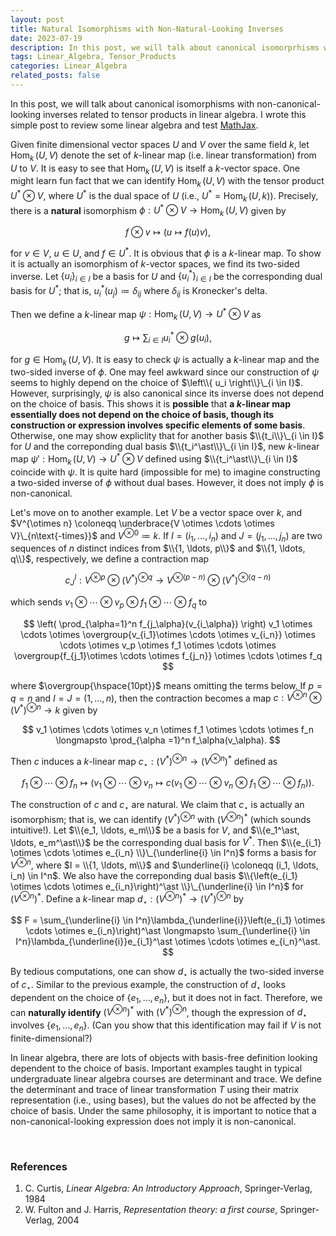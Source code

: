 ```yaml
---
layout: post
title: Natural Isomorphisms with Non-Natural-Looking Inverses
date: 2023-07-19
description: In this post, we will talk about canonical isomorprhisms with non-canonical-looking inverses related to tensor products in linear algebra.
tags: Linear_Algebra, Tensor_Products
categories: Linear_Algebra
related_posts: false
---
```


In this post, we will talk about canonical isomorphisms with non-canonical-looking inverses related to tensor products in linear algebra. I wrote this simple post to review some linear algebra and test [MathJax](https://www.mathjax.org/).

Given finite dimensional vector spaces $U$ and $V$ over the same field $k$, let $\text{Hom}_k \,(U,V)$ denote the set of $k$-linear map (i.e. linear transformation) from $U$ to $V$. It is easy to see that $\text{Hom}_k \,(U,V)$ is itself a $k$-vector space. One might learn fun fact that we can identify $\text{Hom}_k \,(U,V)$ with the tensor product $U^\ast \otimes V$, where $U^\ast$ is the dual space of $U$ (i.e., $U^\ast = \text{Hom}_k \,(U,k)$). Precisely, there is a **natural** isomorphism $\phi : U^\ast \otimes V \rightarrow \text{Hom}_k \,(U,V)$ given by

$$ 
f \otimes v \longmapsto (u \mapsto f(u)v), 
$$

for $v \in V$, $u \in U$, and $f \in U^\ast$. It is obvious that $\phi$ is a $k$-linear map. To show it is actually an isomorphism of $k$-vector spaces, we find its two-sided inverse. Let $\lbrace u_i \rbrace_{i \in I}$ be a basis for $U$ and $\lbrace u_i^\ast\rbrace_{i\in I}$ be the corresponding dual basis for $U^\ast$; that is, $u_i^\ast(u_j) \coloneqq \delta_{ij}$ where $\delta_{ij}$ is Kronecker's delta.

Then we define a $k$-linear map $\psi : \text{Hom}_k \,(U,V) \rightarrow U^\ast \otimes V$ as

$$
g \longmapsto \sum_{i \in I}u_i^\ast \otimes g(u_i),
$$

for $g \in \text{Hom}_k \,(U,V)$. It is easy to check $\psi$ is actually a $k$-linear map and the two-sided inverse of $\phi$. One may feel awkward since our construction of $\psi$ seems to highly depend on the choice of $\left\\{ u_i \right\\}\_{i \in I}$. However, surprisingly, $\psi$ is also canonical since its inverse does not depend on the choice of basis. This shows it is **possible** that **a $k$-linear map essentially does not depend on the choice of basis, though its construction or expression involves specific elements of some basis**. Otherwise, one may show expliclity that for another basis $\\{t_i\\}\_{i \in I}$ for $U$ and the correponding dual basis $\\{t_i^\ast\\}\_{i \in I}$, new $k$-linear map $\psi' : \text{Hom}_k \,(U,V) \rightarrow U^\ast \otimes V$ defined using $\\{t_i^\ast\\}\_{i \in I}$ coincide with $\psi$. It is quite hard (impossible for me) to imagine constructing a two-sided inverse of $\phi$ without dual bases. However, it does not imply $\phi$ is non-canonical. 

Let's move on to another example. Let $V$ be a vector space over $k$, and $V^{\otimes n} \coloneqq \underbrace{V \otimes \cdots \otimes V}\_{n\text{-times}}$ and $V^{\otimes 0} \coloneqq k$. If $I = (i_1, \ldots, i_n)$ and $J = (j_1, \ldots, j_n)$ are two sequences of $n$ distinct indices from $\\{1, \ldots, p\\}$ and $\\{1, \ldots, q\\}$, respectively, we define a contraction map

$$
c^I_J : V^{\otimes p} \otimes (V^\ast)^{\otimes q} \longrightarrow V^{\otimes (p-n)} \otimes (V^\ast)^{\otimes (q-n)}
$$

which sends $v_1 \otimes \cdots \otimes v_p \otimes f_1 \otimes \cdots \otimes f_q$ to

$$
\left( \prod_{\alpha=1}^n f_{j_\alpha}(v_{i_\alpha}) \right)
v_1 \otimes \cdots \otimes \overgroup{v_{i_1}\otimes \cdots \otimes v_{i_n}} \otimes \cdots \otimes v_p \otimes 
f_1 \otimes \cdots \otimes \overgroup{f_{j_1}\otimes \cdots \otimes f_{j_n}} \otimes \cdots \otimes f_q
$$

where $\overgroup{\hspace{10pt}}$ means omitting the terms below. If $p=q=n$ and $I=J=(1, \ldots, n)$, then the contraction becomes a map $c : V^{\otimes n} \otimes (V^\ast)^{\otimes n} \to k$ given by 

$$
v_1 \otimes \cdots \otimes v_n \otimes f_1 \otimes \cdots \otimes f_n \longmapsto \prod_{\alpha =1}^n f_\alpha(v_\alpha).
$$

Then $c$ induces a $k$-linear map $c_\star : (V^\ast)^{\otimes n} \to (V^{\otimes n})^\ast$ defined as

$$
f_1 \otimes \cdots \otimes f_n \longmapsto (v_1 \otimes \cdots \otimes v_n \mapsto c(v_1 \otimes \cdots \otimes v_n \otimes f_1 \otimes \cdots \otimes f_n)).
$$

The construction of $c$ and $c_\star$ are natural. We claim that $c_\star$ is actually an isomorphism; that is, we can identify $(V^\ast)^{\otimes n}$ with $(V^{\otimes n})^\ast$ (which sounds intuitive!). Let $\\{e_1, \ldots, e_m\\}$ be a basis for $V$, and $\\{e_1^\ast, \ldots, e_m^\ast\\}$ be the corresponding dual basis for $V^\ast$. Then $\\{e_{i_1} \otimes \cdots \otimes e_{i_n} \\}\_{\underline{i} \in I^n}$ forms a basis for $V^{\otimes n}$, where $I = \\{1, \ldots, m\\}$ and $\underline{i} \coloneqq (i_1, \ldots, i_n) \in I^n$. We also have the correponding dual basis $\\{\left(e_{i_1} \otimes \cdots \otimes e_{i_n}\right)^\ast \\}\_{\underline{i} \in I^n}$ for $(V^{\otimes n})^\ast$. Define a $k$-linear map $d_\star : (V^{\otimes n})^\ast \to (V^\ast)^{\otimes n}$ by 

$$
F = \sum_{\underline{i} \in I^n}\lambda_{\underline{i}}\left(e_{i_1} \otimes \cdots \otimes e_{i_n}\right)^\ast \longmapsto \sum_{\underline{i} \in I^n}\lambda_{\underline{i}}e_{i_1}^\ast \otimes \cdots \otimes e_{i_n}^\ast.
$$

By tedious computations, one can show $d_\star$ is actually the two-sided inverse of $c_\star$. Similar to the previous example, the construction of $d_\star$ looks dependent on the choice of $\{e_1, \ldots, e_n\}$, but it does not in fact. Therefore, we can **naturally identify** $(V^{\otimes n})^\ast$ with $(V^\ast)^{\otimes n}$, though the expression of $d_\star$ involves $\{e_1, \ldots, e_n\}$. (Can you show that this identification may fail if $V$ is not finite-dimensional?)

In linear algebra, there are lots of objects with basis-free definition looking dependent to the choice of basis. Important examples taught in typical undergraduate linear algebra courses are determinant and trace. We define the determinant and trace of linear transformation $T$ using their matrix representation (i.e., using bases), but the values do not be affected by the choice of basis. Under the same philosophy, it is important to notice that a non-canonical-looking expression does not imply it is non-canonical.

<br>

### References
1. C. Curtis, *Linear Algebra: An Introductory Approach*, Springer-Verlag, 1984
2. W. Fulton and J. Harris, *Representation theory: a first course*, Springer-Verlag, 2004

<script src="https://giscus.app/client.js"
        data-repo="ijhlee0511/ijhlee0511.github.io"
        data-repo-id="R_kgDOJqjmWQ"
        data-category="General"
        data-category-id="DIC_kwDOJqjmWc4CX-qZ"
        data-mapping="title"
        data-strict="1"
        data-reactions-enabled="1"
        data-emit-metadata="0"
        data-input-position="bottom"
        data-theme="preferred_color_scheme"
        data-lang="en"
        crossorigin="anonymous"
        async>
</script>